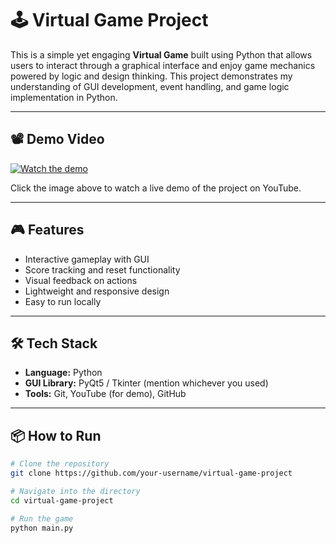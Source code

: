 
# 🕹️ Virtual Game Project

This is a simple yet engaging **Virtual Game** built using Python that allows users to interact through a graphical interface and enjoy game mechanics powered by logic and design thinking. This project demonstrates my understanding of GUI development, event handling, and game logic implementation in Python.

---

## 📽 Demo Video

[![Watch the demo](https://img.youtube.com/vi/PXRe8FhUQnE/0.jpg)](https://youtu.be/PXRe8FhUQnE?si=lhNxb493IjbRNOy3)

Click the image above to watch a live demo of the project on YouTube.

---

## 🎮 Features

- Interactive gameplay with GUI
- Score tracking and reset functionality
- Visual feedback on actions
- Lightweight and responsive design
- Easy to run locally

---

## 🛠 Tech Stack

- **Language:** Python  
- **GUI Library:** PyQt5 / Tkinter (mention whichever you used)  
- **Tools:** Git, YouTube (for demo), GitHub

---

## 📦 How to Run

```bash
# Clone the repository
git clone https://github.com/your-username/virtual-game-project

# Navigate into the directory
cd virtual-game-project

# Run the game
python main.py
